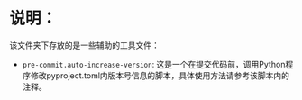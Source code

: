 # 说明：

该文件夹下存放的是一些辅助的工具文件：

- `pre-commit.auto-increase-version`: 这是一个在提交代码前，调用Python程序修改pyproject.toml内版本号信息的脚本，具体使用方法请参考该脚本内的注释。
